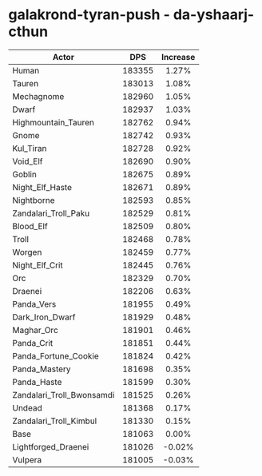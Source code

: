 # galakrond-tyran-push - da-yshaarj-cthun
| Actor | DPS | Increase |
|---|:---:|:---:|
|Human|183355|1.27%|
|Tauren|183013|1.08%|
|Mechagnome|182960|1.05%|
|Dwarf|182937|1.03%|
|Highmountain_Tauren|182762|0.94%|
|Gnome|182742|0.93%|
|Kul_Tiran|182728|0.92%|
|Void_Elf|182690|0.90%|
|Goblin|182675|0.89%|
|Night_Elf_Haste|182671|0.89%|
|Nightborne|182593|0.85%|
|Zandalari_Troll_Paku|182529|0.81%|
|Blood_Elf|182509|0.80%|
|Troll|182468|0.78%|
|Worgen|182459|0.77%|
|Night_Elf_Crit|182445|0.76%|
|Orc|182329|0.70%|
|Draenei|182206|0.63%|
|Panda_Vers|181955|0.49%|
|Dark_Iron_Dwarf|181929|0.48%|
|Maghar_Orc|181901|0.46%|
|Panda_Crit|181851|0.44%|
|Panda_Fortune_Cookie|181824|0.42%|
|Panda_Mastery|181698|0.35%|
|Panda_Haste|181599|0.30%|
|Zandalari_Troll_Bwonsamdi|181525|0.26%|
|Undead|181368|0.17%|
|Zandalari_Troll_Kimbul|181330|0.15%|
|Base|181063|0.00%|
|Lightforged_Draenei|181026|-0.02%|
|Vulpera|181005|-0.03%|
